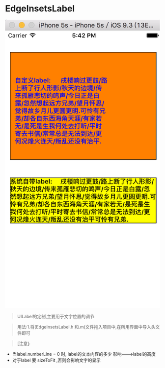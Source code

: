 # EdgeInsetsLabel

![demo1.png](/EdgeInsetsLabel/demo.png)

> UILabel的定制,主要用于文字位置的调节

>用法:1.将(EdgeInsetsLabel.h 和.m)文件拖入项目中,在所用界面中导入头文件即可

>[注意]:
* 当label.numberLine = 0 时, label的文本内容的多少 影响--->label的高度
* 对于label  要  sizeToFit ,否则会影响文字的显示
